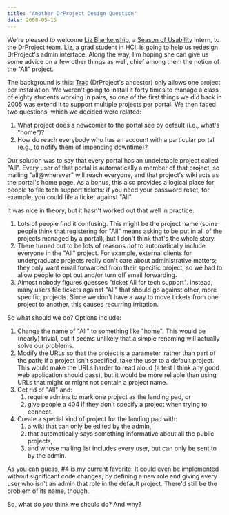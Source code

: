 ```yaml
---
title: "Another DrProject Design Question"
date: 2008-05-15
---
```

We're pleased to welcome <a href="http://www.lizblankenship.com/">Liz Blankenship</a>, a <a href="http://openusability.org/">Season of Usability</a> intern, to the DrProject team.  Liz, a grad student in HCI, is going to help us redesign DrProject's admin interface.  Along the way, I'm hoping she can give us some advice on a few other things as well, chief among them the notion of the "All" project.

The background is this: <a href="http://trac.edgewall.org">Trac</a> (DrProject's ancestor) only allows one project per installation.  We weren't going to install it forty times to manage a class of eighty students working in pairs, so one of the first things we did back in 2005 was extend it to support multiple projects per portal.  We then faced two questions, which we decided were related:
<ol>
  <li>What project does a newcomer to the portal see by default (i.e., what's "home")?</li>
  <li>How do reach everybody who has an account with a particular portal (e.g., to nofify them of impending downtime)?</li>
</ol>
Our solution was to say that every portal has an undeletable project called "All".  Every user of that portal is automatically a member of that project, so mailing "all@wherever" will reach everyone, and that project's wiki acts as the portal's home page.  As a bonus, this also provides a logical place for people to file tech support tickets: if you need your password reset, for example, you could file a ticket against "All".

It was nice in theory, but it hasn't worked out that well in practice:
<ol>
  <li>Lots of people find it confusing.  This might be the project name (some people think that registering for "All" means asking to be put in all of the projects managed by a portal), but I don't think that's the whole story.</li>
  <li>There turned out to be lots of reasons <em>not</em> to automatically include everyone in the "All" project.  For example, external clients for undergraduate projects really don't care about administrative matters; they only want email forwarded from their specific project, so we had to allow people to opt out and/or turn off email forwarding.</li>
  <li>Almost nobody figures guesses "ticket All for tech support".  Instead, many users file tickets against "All" that should go against other, more specific, projects.  Since we don't have a way to move tickets from one project to another, this causes recurring irritation.</li>
</ol>
So what should we do?  Options include:
<ol>
  <li>Change the name of "All" to something like "home".  This would be (nearly) trivial, but it seems unlikely that a simple renaming will actually solve our problems.</li>
  <li>Modify the URLs so that the project is a parameter, rather than part of the path; if a project isn't specified, take the user to a default project.  This would make the URLs harder to read aloud (a test I think any good web application should pass), but it would be more reliable than using URLs that might or might not contain a project name.</li>
  <li>Get rid of "All" and:
<ol>
  <li>require admins to mark one project as the landing pad, or</li>
  <li>give people a 404 if they don't specify a project when trying to connect.</li>
</ol>
</li>
  <li>Create a special kind of project for the landing pad with:
<ol>
  <li>a wiki that can only be edited by the admin,</li>
  <li>that automatically says something informative about all the public projects,</li>
  <li>and whose mailing list includes every user, but can only be sent to by the admin.</li>
</ol>
</li>
</ol>
As you can guess, #4 is my current favorite.  It could even be implemented without significant code changes, by defining a new role and giving every user who isn't an admin that role in the default project.  There'd still be the problem of its name, though.

So, what do <em>you</em> think we should do?  And why?
